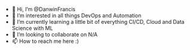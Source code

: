 - 👋 Hi, I’m @DanwinFrancis
- 👀 I’m interested in all things DevOps and Automation
- 🌱 I’m currently learning a little bit of everything CI/CD, Cloud and Data Science with ML
- 💞️ I’m looking to collaborate on N/A
- 📫 How to reach me here :)

<!---
DanwinFrancis/DanwinFrancis is a ✨ special ✨ repository because its `README.md` (this file) appears on your GitHub profile.
You can click the Preview link to take a look at your changes.
--->
